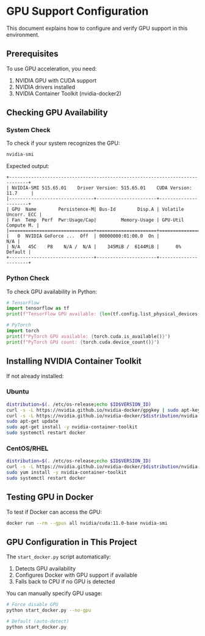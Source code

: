 # GPU Support Configuration

This document explains how to configure and verify GPU support in this environment.

## Prerequisites

To use GPU acceleration, you need:

1. NVIDIA GPU with CUDA support
2. NVIDIA drivers installed
3. NVIDIA Container Toolkit (nvidia-docker2)

## Checking GPU Availability

### System Check

To check if your system recognizes the GPU:

```bash
nvidia-smi
```

Expected output:
```
+-----------------------------------------------------------------------------+
| NVIDIA-SMI 515.65.01    Driver Version: 515.65.01    CUDA Version: 11.7     |
|-------------------------------+----------------------+----------------------+
| GPU  Name        Persistence-M| Bus-Id        Disp.A | Volatile Uncorr. ECC |
| Fan  Temp  Perf  Pwr:Usage/Cap|         Memory-Usage | GPU-Util  Compute M. |
|===============================+======================+======================|
|   0  NVIDIA GeForce ...  Off  | 00000000:01:00.0  On |                  N/A |
| N/A   45C    P8    N/A /  N/A |    345MiB /  6144MiB |      0%      Default |
+-------------------------------+----------------------+----------------------+
```

### Python Check

To check GPU availability in Python:

```python
# TensorFlow
import tensorflow as tf
print(f"TensorFlow GPU available: {len(tf.config.list_physical_devices('GPU')) > 0}")

# PyTorch
import torch
print(f"PyTorch GPU available: {torch.cuda.is_available()}")
print(f"PyTorch GPU count: {torch.cuda.device_count()}")
```

## Installing NVIDIA Container Toolkit

If not already installed:

### Ubuntu

```bash
distribution=$(. /etc/os-release;echo $ID$VERSION_ID)
curl -s -L https://nvidia.github.io/nvidia-docker/gpgkey | sudo apt-key add -
curl -s -L https://nvidia.github.io/nvidia-docker/$distribution/nvidia-docker.list | sudo tee /etc/apt/sources.list.d/nvidia-docker.list
sudo apt-get update
sudo apt-get install -y nvidia-container-toolkit
sudo systemctl restart docker
```

### CentOS/RHEL

```bash
distribution=$(. /etc/os-release;echo $ID$VERSION_ID)
curl -s -L https://nvidia.github.io/nvidia-docker/$distribution/nvidia-docker.repo | sudo tee /etc/yum.repos.d/nvidia-docker.repo
sudo yum install -y nvidia-container-toolkit
sudo systemctl restart docker
```

## Testing GPU in Docker

To test if Docker can access the GPU:

```bash
docker run --rm --gpus all nvidia/cuda:11.0-base nvidia-smi
```

## GPU Configuration in This Project

The `start_docker.py` script automatically:
1. Detects GPU availability
2. Configures Docker with GPU support if available
3. Falls back to CPU if no GPU is detected

You can manually specify GPU usage:

```bash
# Force disable GPU
python start_docker.py --no-gpu

# Default (auto-detect)
python start_docker.py
```
